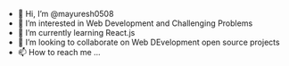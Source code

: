 - 👋 Hi, I’m @mayuresh0508
- 👀 I’m interested in Web Development and Challenging Problems
- 🌱 I’m currently learning React.js
- 💞️ I’m looking to collaborate on Web DEvelopment open source projects
- 📫 How to reach me ...

<!---
mayuresh0508/mayuresh0508 is a ✨ special ✨ repository because its `README.md` (this file) appears on your GitHub profile.
You can click the Preview link to take a look at your changes.
--->
